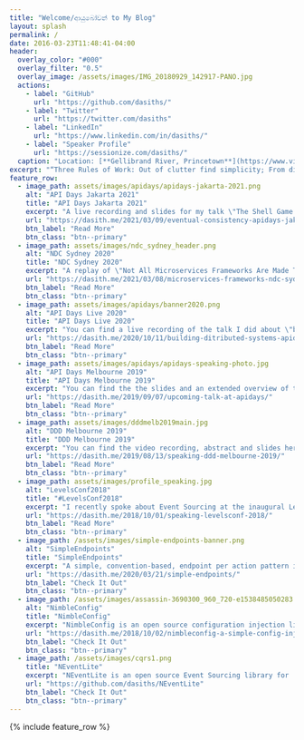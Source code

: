 ```yaml
---
title: "Welcome/ආයුබෝවන් to My Blog"
layout: splash
permalink: /
date: 2016-03-23T11:48:41-04:00
header:
  overlay_color: "#000"
  overlay_filter: "0.5"
  overlay_image: /assets/images/IMG_20180929_142917-PANO.jpg
  actions:
    - label: "GitHub"
      url: "https://github.com/dasiths/"
    - label: "Twitter"
      url: "https://twitter.com/dasiths"
    - label: "LinkedIn"
      url: "https://www.linkedin.com/in/dasiths/"
    - label: "Speaker Profile"
      url: "https://sessionize.com/dasiths/"
  caption: "Location: [**Gellibrand River, Princetown**](https://www.visitgreatoceanroad.org.au/towns-and-villages/princetown/)"
excerpt: "“Three Rules of Work: Out of clutter find simplicity; From discord find harmony; In the middle of difficulty lies opportunity.” ~ *Albert Einstein*"
feature_row:
  - image_path: assets/images/apidays/apidays-jakarta-2021.png
    alt: "API Days Jakarta 2021"
    title: "API Days Jakarta 2021"
    excerpt: "A live recording and slides for my talk \"The Shell Game Called Eventual Consistency\" are here."
    url: "https://dasith.me/2021/03/09/eventual-consistency-apidays-jakarta-2021/"
    btn_label: "Read More"
    btn_class: "btn--primary"
  - image_path: assets/images/ndc_sydney_header.png
    alt: "NDC Sydney 2020"
    title: "NDC Sydney 2020"
    excerpt: "A replay of \"Not All Microservices Frameworks Are Made The Same\" and slides are here."
    url: "https://dasith.me/2021/03/08/microservices-frameworks-ndc-sydney-2020/"
    btn_label: "Read More"
    btn_class: "btn--primary"
  - image_path: assets/images/apidays/banner2020.png
    alt: "API Days Live 2020"
    title: "API Days Live 2020"
    excerpt: "You can find a live recording of the talk I did about \"building distributed systems on the shoulders of giants\" here."
    url: "https://dasith.me/2020/10/11/building-ditributed-systems-apidays-2020/"
    btn_label: "Read More"
    btn_class: "btn--primary"
  - image_path: assets/images/apidays/apidays-speaking-photo.jpg
    alt: "API Days Melbourne 2019"
    title: "API Days Melbourne 2019"
    excerpt: "You can find the the slides and an extended overview of the topics I covered during my talk on Microservices here."
    url: "https://dasith.me/2019/09/07/upcoming-talk-at-apidays/"
    btn_label: "Read More"
    btn_class: "btn--primary"
  - image_path: assets/images/dddmelb2019main.jpg
    alt: "DDD Melbourne 2019"
    title: "DDD Melbourne 2019"
    excerpt: "You can find the video recording, abstract and slides here for my talk on Modern Authentication. I covered most OAuth flows and OpenID Connect in this session."
    url: "https://dasith.me/2019/08/13/speaking-ddd-melbourne-2019/"
    btn_label: "Read More"
    btn_class: "btn--primary"
  - image_path: assets/images/profile_speaking.jpg
    alt: "LevelsConf2018"
    title: "#LevelsConf2018"
    excerpt: "I recently spoke about Event Sourcing at the inaugural LevelsConf 2018. You can find the abstract and slides here."
    url: "https://dasith.me/2018/10/01/speaking-levelsconf-2018/"
    btn_label: "Read More"
    btn_class: "btn--primary"
  - image_path: /assets/images/simple-endpoints-banner.png
    alt: "SimpleEndpoints"
    title: "SimpleEndpoints"
    excerpt: "A simple, convention-based, endpoint per action pattern implementation for AspNetCore 3.0+"
    url: "https://dasith.me/2020/03/21/simple-endpoints/"
    btn_label: "Check It Out"
    btn_class: "btn--primary"
  - image_path: /assets/images/assassin-3690300_960_720-e1538485050283.jpg
    alt: "NimbleConfig"
    title: "NimbleConfig"
    excerpt: "NimbleConfig is an open source configuration injection library for .NET with full support for ASP.NET CORE. It allows you to inject configuration settings in a very simple and testable way."
    url: "https://dasith.me/2018/10/02/nimbleconfig-a-simple-config-injector-for-net/"
    btn_label: "Check It Out"
    btn_class: "btn--primary"
  - image_path: /assets/images/cqrs1.png
    title: "NEventLite"
    excerpt: "NEventLite is an open source Event Sourcing library for .NET that can get your ES+CQRS project up and running quickly and hassle free. It helps you manage the aggregate lifecycle and supports many event storage providers."
    url: "https://github.com/dasiths/NEventLite"
    btn_label: "Check It Out"
    btn_class: "btn--primary"
---
```


{% include feature_row %}
